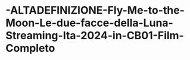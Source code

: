 # -ALTADEFINIZIONE-Fly-Me-to-the-Moon-Le-due-facce-della-Luna-Streaming-Ita-2024-in-CB01-Film-Completo